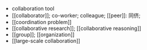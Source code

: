 - collaboration tool
- [[collaborator]]; co-worker; colleague; [[peer]]: 同侪;
- [[coordination problem]]
- [[collaborative research]]; [[collaborative reasoning]]
- [[group]]; [[organization]]
- [[large-scale collaboration]]
